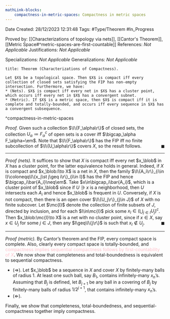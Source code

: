 ```yaml
---
mathLink-blocks:
    compactness-in-metric-spaces: Compactness in metric spaces
---
```


<div class="topSpace"></div>

Date Created: 28/12/2023 12:31:48
Tags: #Type/Theorem #In_Progress

Proved by: [[Characterizations of topology via nets]], [[Cantor's Theorem]], [[Metric Space#^metric-spaces-are-first-countable]]
References: <i>Not Applicable</i>
Justifications: <i>Not Applicable</i>

Specializations: <i>Not Applicable</i>
Generalizations: <i>Not Applicable</i>

``` ad-Theorem
title: Theorem (Characterizations of Compactness).

Let $X$ be a topological space. Then $X$ is compact iff every collection of closed sets satisfying the FIP has non-empty intersection. Furthermore, we have:
* (Nets). $X$ is compact iff every net in $X$ has a cluster point, which occurs iff every net in $X$ has a convergent subnet.
* (Metric). If $X$ is a metric space, then $X$ is compact iff it is complete and totally-bounded, and occurs iff every sequence in $X$ has a convergent subsequence.

```
^compactness-in-metric-spaces

<i>Proof.</i> Given such a collection $\l\{F_\alpha\r\}$ of closed sets, the collection $U_\alpha\coloneqq F_\alpha^c$ of open sets is a cover iff $\bigcap_\alpha F_\alpha=\em$. Note that $\l\{F_\alpha\r\}$ has the FIP iff no finite subcollection of $\l\{U_\alpha\r\}$ covers $X$, so the result follows.<span style="float:right;">$\blacksquare$</span>

---

<i>Proof (nets).</i> It suffices to show that $X$ is compact iff every net $x_\blob$ in $X$ has a cluster point, for the latter equivalence holds in general. Indeed, if $X$ is compact and $x_\blob:I\to X$ is a net in $X$, then the family $\l\{A_i\r\}_{i\in I}\coloneqq\l\{x_j\st j\geq i\r\}_{i\in I}$ has the FIP and hence $\bigcap_i\bar{A_i}\neq\em$. Take $x\in\bigcap_i\bar{A_i}$, which is a cluster point of $x_\blob$ since if $U\ni x$ is a neighborhood, then $U$ intersects each $A_i$ and hence $x_\blob$ is frequent in $U$. Conversely, if $X$ is not compact, then there is an open cover $\l\{U_j\r\}_{j\in J}$ of $X$ with no finite subcover. Let $\mc{I}$ denote the collection of finite subsets of $J$, directed by inclusion, and for each $I\in\mc{I}$ pick some $x_I\in(\bigcup_{j\in I}U_j)^c$. Then $x_\blob:\mc{I}\to X$ is a net with no cluster point, since if $x\in X$, say $x\in U_j$ for some $j\in J$, then any $I\geq\l\{j\r\}$ is such that $x_I\not\in U_j$.<span style="float:right;">$\blacksquare$</span>

---

<i>Proof (metric).</i> By Cantor’s theorem and the FIP, every compact space is complete. Also, clearly every compact space is totally-bounded, and <span style="color:pink">compactness implies sequential compactness follows by first-countability of $X$</span>. We now show that completeness and total-boundedness is equivalent to sequential compactness.
* ($\Rightarrow$). Let $x_\blob$ be a sequence in $X$ and cover $X$ by finitely-many balls of radius $1$. At least one such ball, say $B_1$, contains infinitely-many $x_n$’s. Assuming that $B_j$ is defined, let $B_{j+1}$ be any ball in a covering of $B_j$ by finitely-many balls of radius $1/2^{j+1}$, that contains infinitely-many $x_n$’s. 
* ($\Leftarrow$). 

Finally, we show that completeness, total-boundedness, and sequential-compactness together imply compactness.

